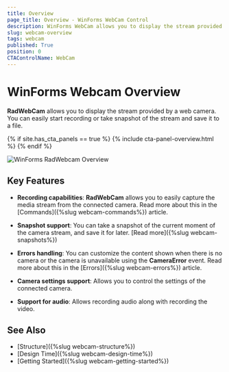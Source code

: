 ```yaml
---
title: Overview
page_title: Overview - WinForms WebCam Control
description: WinForms WebCam allows you to display the stream provided by a web camera. You can easily start recording or take snapshot of the stream and save it to a file.
slug: webcam-overview
tags: webcam
published: True
position: 0
CTAControlName: WebCam
---
```


# WinForms Webcam Overview

**RadWebCam** allows you to display the stream provided by a web camera. You can easily start recording or take snapshot of the stream and save it to a file.

{% if site.has_cta_panels == true %}
{% include cta-panel-overview.html %}
{% endif %}

![WinForms RadWebcam Overview](images/webcam-overview001.png)

## Key Features

* **Recording capabilities**: **RadWebCam** allows you to easily capture the media stream from the connected camera. Read more about this in the [Commands]({%slug webcam-commands%}) article. 

* **Snapshot support**: You can take a snapshot of the current moment of the camera stream, and save it for later. [Read more]({%slug webcam-snapshots%})

* **Errors handling**: You can customize the content shown when there is no camera or the camera is unavailable using the **CameraError** event. Read more about this in the [Errors]({%slug webcam-errors%}) article.

* **Camera settings support**: Allows you to control the settings of the connected camera.

* **Support for audio**: Allows recording audio along with recording the video.
 

## See Also
* [Structure]({%slug webcam-structure%})
* [Design Time]({%slug webcam-design-time%})
* [Getting Started]({%slug webcam-getting-started%})

